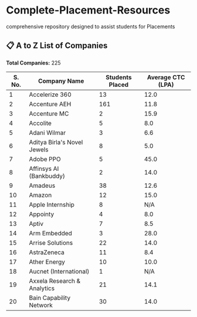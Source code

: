 # Complete-Placement-Resources
comprehensive repository designed to assist students for Placements
## 📋 A to Z List of Companies

**Total Companies:** 225

| S. No. | Company Name                            | Students Placed | Average CTC (LPA) |
|--------|-----------------------------------------|-----------------|--------------------|
| 1      | Accelerize 360                          | 13              | 12.0              |
| 2      | Accenture AEH                           | 161             | 11.8              |
| 3      | Accenture MC                            | 2               | 15.9              |
| 4      | Accolite                                | 5               | 8.0               |
| 5      | Adani Wilmar                            | 3               | 6.6               |
| 6      | Aditya Birla's Novel Jewels             | 8               | 5.0               |
| 7      | Adobe PPO                               | 5               | 45.0              |
| 8      | Affinsys AI (Bankbuddy)                 | 2               | 14.0              |
| 9      | Amadeus                                 | 38              | 12.6              |
| 10     | Amazon                                  | 12              | 15.0              |
| 11     | Apple Internship                        | 8               | N/A               |
| 12     | Appointy                                | 4               | 8.0               |
| 13     | Aptiv                                   | 7               | 8.5               |
| 14     | Arm Embedded                            | 3               | 28.0              |
| 15     | Arrise Solutions                        | 22              | 14.0              |
| 16     | AstraZeneca                             | 11              | 8.4               |
| 17     | Ather Energy                            | 10              | 10.0              |
| 18     | Aucnet (International)                  | 1               | N/A               |
| 19     | Axxela Research & Analytics             | 21              | 14.1              |
| 20     | Bain Capability Network                 | 30              | 14.0              |

